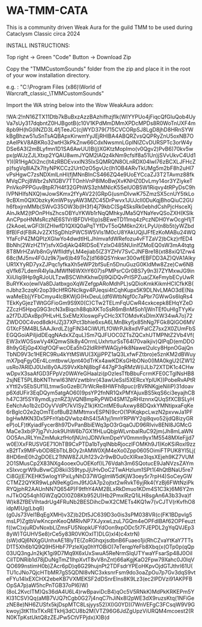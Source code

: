 # WA-TMM-CATA
This is a community driven Weak Aura for the guild TMM to be used during Cataclysm Classic circa 2024


INSTALL INSTRUCTIONS:

Top right -> Green "Code" Button -> Download Zip

Copy the "TMMCustomSounds" folder from the zip and place it in the root of your wow installation directory.

e.g. : "C:\Program Files (x86)\World of Warcraft\_classic_\TMMCustomSounds"

Import the WA string below into the Wow WeakAura addon:

!WA:2!nN16ZTX11Dtb7kBuBxzAzzBAzhifhzjflk(WIYYPUo4jFiqcQfGIuQob4UyVa7sUy317dqbntZ0HJBgotB(c10V1KPdMmDMmXPDcMPDs8R0WoTnUXF4m8pb9H(hG(liNZD3L4fjTeeJC(cjWYD379(715CVCORpSJ8LgD8jhD8HRnSYWkBgBhzw51uSnTsAQBApxKirwmYyJEjRHlBA4ABQRZvsQQPRyZnU5oxNB7OzAelPkV8ABKRo32wtH3kPkZnw66CdxNwsmnLGplNIZCvDURSPTc3orW4yDSe6A3(2mBLyfmn1D1SA6AwUU)B(j)XGKtzMopImo(v0Qgv2)PvB6)70kv5wpx(pWJzZJLXtxp2YQAU8wmJYQM2lAQz4kNm9cfslf8a51Un)jSVvUkvC4Ud1Y)I(R1HgAOi2nc(lt4zRBDEvxxlN35IxSQMRQN8OLnRDX04lwI76zBCXLJFHcZp)fsgVq8lAZk7ItyNPKCCz2UrtOzO5gvUc(lh1OB4ARvTkUMg5m2bF8h2uHl7vPsHgwC7zsNDXmlLnHl(fjMNnBInCS466ZQ4e9UoEYCcaZJ3T2TAvmz88fkMVqCPcj8Wbr2sN1GBV7TTOnhVnP8lMoBwjXvKNHZ0DvLmy14or3YZiykeTPnVkoPPPGuvBtpR7H4f32GPhWS3zhMNlcK5SelUOB5W1Riqvy4tRPyDsC9hlVPNHIfsNXQ)wJowSKmx2fYyAV22(GRpG(usmDlvwK75ZmzSX5cnUY5tkLo9cBXm0QXObzkyKmWPsyyAW3MZC45DrPwvx1JUJcIl0DuKqjBhoQiuC2GUh6fbxjrnMMb(SWvG35OW3b(lH3f)4j79kbC(Sg4SksRk0ebhdCshPjcHsceXjAlnJkM2(tPOnPHsZhcsOBYuYKWb1rNqQMhkyJMa5QYNaYevQSoZXH(KSlkAnCPpoHNMsRczNE6S1VrIBFDVHl)p)sBEweTD11mq4zPczNDH0YwOcgH1jT(2kAoeLwGFl3I(ZHIwfD1QXlQ0aPqTYfDvT5oQM6kn2XrLPyU(n8b5t(yWZbdBfB)Fd(FBiRJv2ZX1SgDhlzPWC5W5Vls1M0cU8YAkUQjIJFfEzKoMABu24WQYfaFcP4ZMQPIzXGlwYo4dwdtIHLJhlmvafdWRefozu4vFTZaV2)bCkz)rfED4BbNh(2WzHZ1Y)sfvXGdjAkQ4RIDSoEYzIxO485NUinIfZMoEQ0sW3mA4tqtg8T8MrHZaVb8nGyWfIIdtfyLM4ejiab5(Z3YZHV7SvCJNFBre18(xt88xiQ1Zrw468c(MJ5nv4F0Jz9k7jw6)b49ToZ(d168QSYnkwr300wfEBFDD3AZ)QVA1AIkyUR1XYyRD7yxZJPqc1yfkaXh5eWP2bfSuEn5DnuGuzG0KIdMw8Zze)Cw6NBqVfk67LdemR4lyIaJMWfN6WXhY607)sPMPsrCGr0BS7y9n3)7ZYMxwJG9inXiiUIqi9Hp9gRJoULTzwBSCWhKkhwDjI9QiDQvPrISPZua(ZXeFmybECyUwRBuRYKxo(ewlVa8DJatbxgoXqWZefgpARoMdhPL)sQDioKmkKikmHCICfkKB(nJbhz3czqKr2op39cHfRGNcIkgv4PJeqsi4tCqhKupx5K9DLNvLMAO3dE(NawaMeEb)jYFbCmyu4IcBKWjG(HxDeuL(df6WtbNgf0c7aPbr7GWwGs6lqRs4TEkKyGjezTWtGGFioGm9S9X0(C)CTw2TELmFqUCwR4cxkcepk8EHqYZeDZZczH5HpqG9G3rcN3xBiqch88qbXKToSsR6mBnMSoh1jWnTEf0uHIgTYyKva2f7DJDAxBp(PHLvHLSxEMzXIoswpFyCHc3XTOMdvKsDlmXW34wA7o)72ZWDO0C4vod8dkHJZj37XPct3bhie6xsA6LMnBkyfjx85hNg7FGk8QlGO6MVG1XcF5M4BL5AAJkrdLZ(gFlN34CiWUfLfOWrPJk8xdVFalCZ7sx2X0ZUmFbSEGQGoiAPiIjidDEqgNAdxXZquL)Sm7QJFUOC0ZTsZQCxhUTMPNtZ2Vb4Vf(EW3xWOSswVy4KQmwSIk8y4OrrnLUxhrturSsT64l70vaikjiv)QIPqD(emDDO8h9yGEjGp4XlqfOQFwcOEa5hG2ldRIHfWAGjyHk8Nawel2ulcy8HpnOGajQnTbND9V3c1HERC9Ru4kYtMSWU(3XjjiPPZ1aQ3LxfwFZtbro)e5znKM2dBWuymX7pqFgyOEr4LcmtbvwUpnt40dTrKx4awKDKsGHbONo0(IMA0kgU2(ZW12usRo7ARlDJ0UxI8y0AJS9VxKbNj8bgF447gP3qRMzW(iJLb72XTDK1c4CHwwDpvX3saAfGD3FPpVz0WAYeGHaaIzi(pOzIesTfbBbuFcrmKFE0CTglNsHB82sjNET5PL8bKNThrwl63NtVzwtblnr(43awUeSsI5XERcxYplUK))PobeRvAPtRxYttl2vSEbSUf1(LtmwSoGzeB(7lrWcRe8HWFh8puc(rBVRNKgjeNiliP)31doavp6XdUFir3EqDQym5atgAO60)9psYP2fnNR1QxPMYAjuxBS5kqS6ci3eyajhCBh47C3f5SY8ymdLyznRZ3jVQNBmpRyPWD4SM1ZpRHIznnxQUqSfXCBSLyHEeNchAo1b2cDOyVVdPt7kVISyZ1k)KtCntME6uAxwy88DQxkYMNtipxaFqKe6rBgIcO2e2qOmTEofBuB2iMMtmxvESPN)9crO(1PiKqkpcLwzN2pxvwJa1PFbgHwMKN3Dx5PFnYabQVwbz4hS4(5A1yj1mnYRPWY2qi8qvo52ijdQ8izyGReP)oLF)tKyiadFycer8h97DvPanBbiEWq3pO3rGqaOJD96RIviv8ENl8JGMcGMaCe3xb(P7jg7VrJok9UhW6b7GX1fHLuQbjpWLvnbaIRuC92jm(Jh8mLaWNOO5AnJRLYmZmMukzfHofjNUn)JDNVkmDpeYV0mmn9yx1M5548MXeFjjd7w0E)XxFRUSVGE71OhTB9CxPTDa1bTyqlNbbRjoczlFOMKh9J1)KoKSiRoxl9zzxB2fTx9MlFvbOD8EbTbLBOy2rAMW0XjM4eXo0Zpp0605OimiFTPUK8Yl5Lj(8HD6mE0h2gDOEL2TtNW8ZJUh123v2r9wBOu0cXlRxe3IqsXEjeh9KZ7VUM2O1SMusCp2X83NXg4ooexOuOEKofI)L76Vdah3m6SQotucE9JaNVzsZAYmxSIxvcgrW9uBvwCjD8kii3S9typJjUHvDoC2TwAHzlum1SPt1(4hQtBNaU5re7Ci8Gj(E7KEHK5wIogYIPxiLyNhD37WGgImW5dKjW3oey5r7rpH4)SoCeyGWCTMZ2QYKR9wLpN9eKgGmJ9fJGA7p2ojtxt2wRvkT6yjRk4(YzBj6FWtNziPkRYQjphR2AAUnNN7Q654P)F9tfhY4AM2BLxRkDmuo1KDm4S1C3k)6M6Y2mnJTkOQ54qh1GWZqQO)0Z08Kb952U)Hb2PmxlRzQ1iLH8sgAn6A3b33va)fW)k8ZfBEVlhtadrUg4FRuNb2BESDihcDwX2CMETs4KQ1w7(vCJTV(rKvfhO8idpM)Ug(Lbq6)(g0Js73VeI1BqEgXMH)v3Z)b2Dt5JC639D3o0is3sPM038VR(c(FK1BDpvlg5msLP)ZgtbVwKncpnKeoQMRlvNP7XJyxwLzuL7GQm4eOPFdlBAf62OPFeuztf((wC)xjuRDvNoxbLlZmsFU5NopkUFYdOon9xpODc5t7FJEPDL2gYqQVJEp38yW)TGUHVSe8)rCe5y83R0VKOxIT)DLG)xI4)c4xtrN)(sW)dQj6NXgGUnhxAE18lyTE(ZoRGhqxjsdbnB6Fuaeo1ji(RhCZvaYtKaY7TTsD1T5Xh6b1Q9Q9H5HbF7PzleXjq0hYfOBiO)7eTerqpYeFb8Xbq(x(OTp0p(qQp03UQ3ngJn2kjK1gi9D7Mq9X6xUxSwuA5ReNrmSlqUTYwaYFsarSp48J0OiICiITDNRib1d78jDuNgTmZ1IhpXvtT8vV8nZnt)66aKgjKaO2Fpw79Xahc0J0lqVQO699nstimH0b)ZAcr6pD)q6G29hujnPt2TDFsdrYPEoHKpvOjdGTJthrI61U(TU1cJNo7QjcHTbMR7gS5QDNI8vNC3xksnrFsm9do3oaZpOu7p7Gv3dqS9vteFYu14lxEXCHX2ebeKB7VXMEKSF2dDSnrEIns8K9Lz3(ec2lPDVzi91AKPFBOpSA7p)aW5hcPnTGB37oPI6)W)(8oL2KvclTM)Qs36dA4U6L4)rwBpaviDcB4)qOc5V5RNkK)MdPkKRKEPm5YKl31CSV)Qq(aMB7VJQ7tCgb0G27j4nqC7hJiNx8I2pWE3dX9ruzsKtq(1NFiGezNE8e)NH6ZUSfx5kjDspMTC8Lsjyys52)XI)G0YD)I7WnVEFgC3FCsqW9V9Gkwoyj3tK11lxTKxRETkHj3dCU8b2M(VTZ96G6JdZgUpzViURQM4mcoest2(RN0KTpKstUktQ8zZEJPw5CtVFPjdx)X)B(d
















